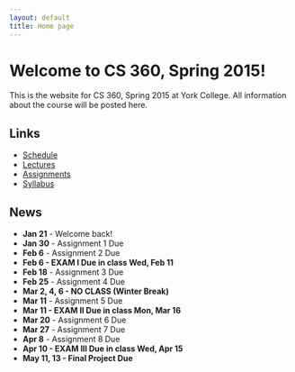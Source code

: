 ```yaml
---
layout: default
title: Home page
---
```


# Welcome to CS 360, Spring 2015!

This is the website for CS 360, Spring 2015 at York College.
All information about the course will be posted here.

## Links

* [Schedule](schedule/index.html)
* [Lectures](lectures/index.html)
* [Assignments](assign/index.html)
* [Syllabus](syllabus.html)

## News

* **Jan 21** - Welcome back!
* **Jan 30** - Assignment 1 Due
* **Feb 6** - Assignment 2 Due
* **Feb 6 - EXAM I Due in class Wed, Feb 11**
* **Feb 18** - Assignment 3 Due
* **Feb 25** - Assignment 4 Due
* **Mar 2, 4, 6 - NO CLASS (Winter Break)**
* **Mar 11** - Assignment 5 Due
* **Mar 11 - EXAM II Due in class Mon, Mar 16**
* **Mar 20** - Assignment 6 Due
* **Mar 27** - Assignment 7 Due
* **Apr 8** - Assignment 8 Due
* **Apr 10 - EXAM III Due in class Wed, Apr 15**
* **May 11, 13 - Final Project Due**
